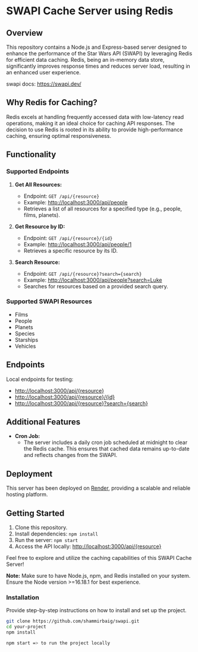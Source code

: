 
# SWAPI Cache Server using Redis


## Overview

This repository contains a Node.js and Express-based server designed to enhance the performance of the Star Wars API (SWAPI) by leveraging Redis for efficient data caching. Redis, being an in-memory data store, significantly improves response times and reduces server load, resulting in an enhanced user experience.

swapi docs: https://swapi.dev/

## Why Redis for Caching?

Redis excels at handling frequently accessed data with low-latency read operations, making it an ideal choice for caching API responses. The decision to use Redis is rooted in its ability to provide high-performance caching, ensuring optimal responsiveness.

## Functionality

### Supported Endpoints

1. **Get All Resources:**
   - Endpoint: `GET /api/{resource}`
   - Example: [http://localhost:3000/api/people](http://localhost:3000/api/people)
   - Retrieves a list of all resources for a specified type (e.g., people, films, planets).

2. **Get Resource by ID:**
   - Endpoint: `GET /api/{resource}/{id}`
   - Example: [http://localhost:3000/api/people/1](http://localhost:3000/api/people/1)
   - Retrieves a specific resource by its ID.

3. **Search Resource:**
   - Endpoint: `GET /api/{resource}?search={search}`
   - Example: [http://localhost:3000/api/people?search=Luke](http://localhost:3000/api/people?search=Luke)
   - Searches for resources based on a provided search query.

### Supported SWAPI Resources

- Films
- People
- Planets
- Species
- Starships
- Vehicles

## Endpoints

Local endpoints for testing:
- [http://localhost:3000/api/{resource}](http://localhost:3000/api/{resource})
- [http://localhost:3000/api/{resource}/{id}](http://localhost:3000/api/{resource}/{id})
- [http://localhost:3000/api/{resource}?search={search}](http://localhost:3000/api/{resource}?search={search})

## Additional Features

- **Cron Job:**
  - The server includes a daily cron job scheduled at midnight to clear the Redis cache. This ensures that cached data remains up-to-date and reflects changes from the SWAPI.

## Deployment

This server has been deployed on [Render](https://render.com/), providing a scalable and reliable hosting platform.

## Getting Started

1. Clone this repository.
2. Install dependencies: `npm install`
3. Run the server: `npm start`
4. Access the API locally: [http://localhost:3000/api/{resource}](http://localhost:3000/api/{resource})

Feel free to explore and utilize the caching capabilities of this SWAPI Cache Server!

**Note:** Make sure to have Node.js, npm, and Redis installed on your system. Ensure the Node version >=16.18.1 for best experience.



### Installation

Provide step-by-step instructions on how to install and set up the project.

```bash
git clone https://github.com/shammirbaig/swapi.git
cd your-project
npm install

npm start => to run the project locally
